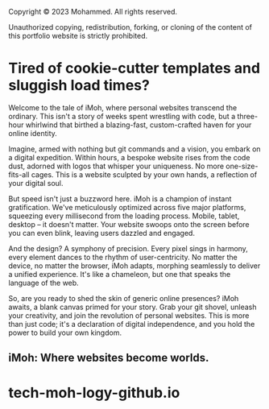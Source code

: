 Copyright © 2023 Mohammed. All rights reserved.

Unauthorized copying, redistribution, forking, or cloning of the content of this portfolio website is strictly prohibited.

# Tired of cookie-cutter templates and sluggish load times?

Welcome to the tale of iMoh, where personal websites transcend the ordinary. This isn't a story of weeks spent wrestling with code, but a three-hour whirlwind that birthed a blazing-fast, custom-crafted haven for your online identity.

Imagine, armed with nothing but git commands and a vision, you embark on a digital expedition. Within hours, a bespoke website rises from the code dust, adorned with logos that whisper your uniqueness. No more one-size-fits-all cages. This is a website sculpted by your own hands, a reflection of your digital soul.

But speed isn't just a buzzword here. iMoh is a champion of instant gratification. We've meticulously optimized across five major platforms, squeezing every millisecond from the loading process. Mobile, tablet, desktop – it doesn't matter. Your website swoops onto the screen before you can even blink, leaving users dazzled and engaged.

And the design? A symphony of precision. Every pixel sings in harmony, every element dances to the rhythm of user-centricity. No matter the device, no matter the browser, iMoh adapts, morphing seamlessly to deliver a unified experience. It's like a chameleon, but one that speaks the language of the web.

So, are you ready to shed the skin of generic online presences? iMoh awaits, a blank canvas primed for your story. Grab your git shovel, unleash your creativity, and join the revolution of personal websites. This is more than just code; it's a declaration of digital independence, and you hold the power to build your own kingdom.

## iMoh: Where websites become worlds.
# tech-moh-logy-github.io
